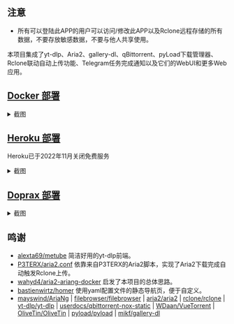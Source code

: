 ## 注意

- 所有可以登陆此APP的用户可以访问/修改此APP以及Rclone远程存储的所有数据，不要存放敏感数据，不要与他人共享使用。

本项目集成了yt-dlp、Aria2、gallery-dl、qBittorrent、pyLoad下载管理器、Rclone联动自动上传功能、Telegram任务完成通知以及它们的WebUI和更多Web应用。

## [Docker 部署](docs/README_docker_chs.md)

<details>
<summary>截图</summary>

![avatar](screenshots/docker_chs.jpeg)

</details>

<!---## [Colab 部署](docs/README_colab_chs.md)

<details>
<summary>截图</summary>

![avatar](screenshots/colab_chs.jpeg)

</details>
-->
## [Heroku 部署](docs/README_heroku_chs.md)

Heroku已于2022年11月关闭免费服务

<details>
<summary>截图</summary>

![avatar](screenshots/heroku_chs.jpeg)

</details>

## [Doprax 部署](docs/README_doprax_chs.md)

<details>
<summary>截图</summary>

![avatar](screenshots/doprax_chs.jpeg)

</details>

## 鸣谢

- [alexta69/metube](https://github.com/alexta69/metube) 简洁好用的yt-dlp前端。
- [P3TERX/aria2.conf](https://github.com/P3TERX/aria2.conf)  依靠来自P3TERX的Aria2脚本，实现了Aria2下载完成自动触发Rclone上传。
- [wahyd4/aria2-ariang-docker](https://github.com/wahyd4/aria2-ariang-docker)  启发了本项目的总体思路。
- [bastienwirtz/homer](https://github.com/bastienwirtz/homer)  使用yaml配置文件的静态导航页，便于自定义。
- [mayswind/AriaNg](https://github.com/mayswind/AriaNg) | [filebrowser/filebrowser](https://github.com/filebrowser/filebrowser) | [aria2/aria2](https://github.com/aria2/aria2) | [rclone/rclone](https://github.com/rclone/rclone) | [yt-dlp/yt-dlp](https://github.com/yt-dlp/yt-dlp) | [userdocs/qbittorrent-nox-static](https://github.com/userdocs/qbittorrent-nox-static) | [WDaan/VueTorrent](https://github.com/WDaan/VueTorrent) | [OliveTin/OliveTin](https://github.com/OliveTin/OliveTin) | [pyload/pyload](https://github.com/pyload/pyload) | [mikf/gallery-dl](https://github.com/mikf/gallery-dl)